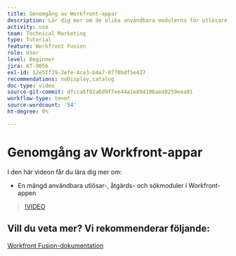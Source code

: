 ```yaml
---
title: Genomgång av Workfront-appar
description: Lär dig mer om de olika användbara modulerna för utlösare, åtgärder och sökning i Workfront-appen i  [!DNL Adobe Workfront Fusion].
activity: use
team: Technical Marketing
type: Tutorial
feature: Workfront Fusion
role: User
level: Beginner
jira: KT-9056
exl-id: 12e5ff29-2efe-4ce3-b4a7-0778bdf5e427
recommendations: noDisplay,catalog
doc-type: video
source-git-commit: dfcca5f02a6d9f7ee44a1e894106ae48259eea91
workflow-type: tm+mt
source-wordcount: '54'
ht-degree: 0%

---
```


# Genomgång av Workfront-appar

I den här videon får du lära dig mer om:

* En mängd användbara utlösar-, åtgärds- och sökmoduler i Workfront-appen

>[!VIDEO](https://video.tv.adobe.com/v/335297/?quality=12&learn=on&enablevpops)


## Vill du veta mer? Vi rekommenderar följande:

[Workfront Fusion-dokumentation](https://experienceleague.adobe.com/sv/docs/workfront-fusion/using/get-started-with-fusion/understand-workfront-fusion/workfront-fusion-overview)
